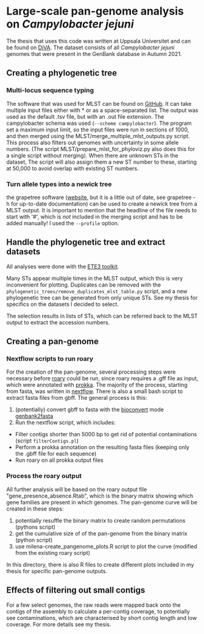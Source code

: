 # Large-scale pan-genome analysis on _Campylobacter jejuni_

The thesis that uses this code was written at Uppsala Universitet and can be found on [DiVA](http://uu.diva-portal.org/smash/record.jsf?dswid=-6916&pid=diva2%3A1671237&c=1&searchType=SIMPLE&language=en&query=large-scale+pan-genome+analysis+of+campylobacter+jejuni&af=%5B%5D&aq=%5B%5B%5D%5D&aq2=%5B%5B%5D%5D&aqe=%5B%5D&noOfRows=50&sortOrder=author_sort_asc&sortOrder2=title_sort_asc&onlyFullText=false&sf=undergraduate).
The dataset consists of all _Campylobacter jejuni_ genomes that were present in the GenBank database in Autumn 2021.


## Creating a phylogenetic tree

### Multi-locus sequence typing
The software that was used for MLST can be found on [GitHub](https://github.com/tseemann/mlst). It can take multiple input files either with * or as a space-separated list. The output was used as the default .tsv file, but with an .out file extension. The campylobacter schema was used (`--scheme campylobacter`). The program set a maximum input limit, so the input files were run in sections of 1000, and then merged using the MLST/merge_multiple_mlst_outputs.py script. This process also filters out genomes with uncertainty in some allele numbers. (The script MLST/prepare_mlst_for_phyloviz.py also does this for a single script without merging).
When there are unknown STs in the dataset, The script will also assign them a new ST number to these, starting at 50,000 to avoid overlap with existing ST numbers.

### Turn allele types into a newick tree 
the grapetree software ([website](https://achtman-lab.github.io/GrapeTree/), but it is a little out of date, see grapetree -h for up-to-date documentation) can be used to create a newick tree from a MLST output. It is important to mention that the headline of the file needs to start with '#', which is _not_ included in the merging script and has to be added manually! I used the `--profile` option.


## Handle the phylogenetic tree and extract datasets

All analyses were done with the [ETE3 toolkit](http://etetoolkit.org/). 

Many STs appear multiple times in the MLST output, which this is very inconvenient for plotting. Duplicates can be removed with the `phylogenetic_trees/remove_duplicates_mlst_table.py` script, and a new phylogenetic tree can be generated from only unique STs.
See my thesis for specifics on the datasets I decided to select. 

The selection results in lists of STs, which can be referred back to the MLST output to extract the accession numbers.


## Creating a pan-genome

### Nextflow scripts to run roary

For the creation of the pan-genome, several processing steps were necessary before [roary](https://sanger-pathogens.github.io/Roary/) could be run, since roary requires a .gff file as input, which were annotated with [prokka](https://github.com/tseemann/prokka). The majority of the process, starting from fasta, was written in [nextflow](https://www.nextflow.io/). There is also a small bash script to extract fasta files from gbff. The general process is this:
1. (potentially) convert gbff to fasta with the [bioconvert](https://bioconvert.readthedocs.io/en/master/installation.html) mode [genbank2fasta](https://bioconvert.readthedocs.io/en/master/ref_converters.html#bioconvert.genbank2fasta.GENBANK2FASTA)
2. Run the nextflow script, which includes:
  * Filter contigs shorter than 5000 bp to get rid of potential contaminations (script `filterContigs.pl`)
  * Perform a prokka annotation on the resulting fasta files (keeping only the .gbff file for each sequence)
  * Run roary on all prokka output files

### Process the roary output

All further analysis will be based on the roary output file "gene_presence_absence.Rtab", which is the binary matrix showing which gene families are present in which genomes. The pan-genome curve will be created in these steps:
1. potentially resuffle the binary matrix to create random permutations (pythons script)
2. get the cumulative size of of the pan-genome from the binary matrix (python script)
3. use milena-create_pangenome_plots.R script to plot the curve (modified from the existing roary script)

In this directory, there is also R files to create different plots included in my thesis for specific pan-genome outputs.


## Effects of filtering out small contigs
For a few select genomes, the raw reads were mapped back onto the contigs of the assembly to calculate a per-contig coverage, to potentially see contaminations, which are characterised by short contig length and low coverage. For more details see my thesis.



